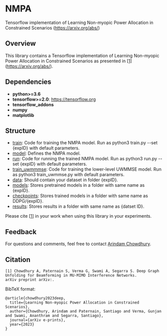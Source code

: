 # NMPA
Tensorflow implementation of Learning Non-myopic Power Allocation in Constrained Scenarios (https://arxiv.org/abs/)

## Overview
This library contains a Tensorflow implementation of Learning Non-myopic Power Allocation in Constrained Scenarios as presented in [[1]](#citation)(https://arxiv.org/abs/).

## Dependencies

* **python>=3.6**
* **tensorflow>=2.0**: https://tensorflow.org
* **tensorflow_addons**
* **numpy**
* **matplotlib**

## Structure
* [train](https://github.com/ArCho48/NMPA/blob/master/train.py): Code for training the NMPA model. Run as python3 train.py  --set {expID} with default parameters.
* [model](https://github.com/ArCho48/NMPA/blob/master/model.py): Defines the NMPA model.
* [run](https://github.com/ArCho48/NMPA/blob/master/run.py): Code for running the trained NMPA model. Run as python3 run.py  --set {expID} with default parameters.
* [train_uwmmmse](https://github.com/ArCho48/NMPA/blob/master/train_uwmmse.py): Code for training the lower-level UWMMSE model. Run as python3 train_uwmmse.py with default parameters.
* [data](https://github.com/ArCho48/NMPA/tree/master/data): Should contain your dataset in folder {expID}.
* [models](https://github.com/ArCho48/NMPA/tree/master/models): Stores pretrained models in a folder with same name as {expID}.
* [checkpoints](https://github.com/ArCho48/NMPA/tree/master/checkpoints): Stores trained models in a folder with same name as DDPG/{expID}.
* [results](https://github.com/ArCho48/NMPA/tree/master/results): Stores results in a folder with same name as {datset ID}.

Please cite [[1](#citation)] in your work when using this library in your experiments.

## Feedback
For questions and comments, feel free to contact [Arindam Chowdhury](mailto:arindam.chowdhury@rice.edu).

## Citation
```
[1] Chowdhury A, Paternain S, Verma G, Swami A, Segarra S. Deep Graph Unfolding for Beamforming in MU-MIMO Interference Networks. 
arXiv preprint arXiv:.
```

BibTeX format:
```
@article{chowdhury2023deep,
  title={Learning Non-myopic Power Allocation in Constrained Scenarios},
  author={Chowdhury, Arindam and Paternain, Santiago and Verma, Gunjan and Swami, Ananthram and Segarra, Santiago},
  journal={arXiv e-prints},
  year={2023}
}
```
